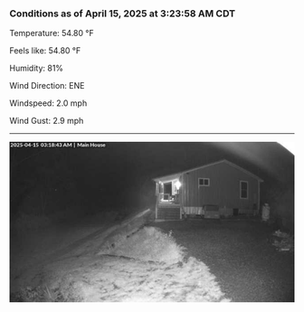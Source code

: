 ### Conditions as of April 15, 2025 at 3:23:58 AM CDT 

Temperature: 54.80 &deg;F

Feels like: 54.80 &deg;F

Humidity: 81%

Wind Direction: ENE

Windspeed: 2.0 mph

Wind Gust: 2.9 mph

---

<img src="./images/latest.jpeg"/>


